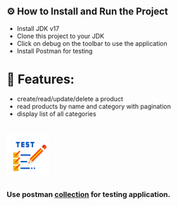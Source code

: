 ## ⚙ How to Install and Run the Project
* Install JDK v17
* Clone this project to your JDK
* Click on debug on the toolbar to use the application
* Install Postman for testing

# 🎁 Features:
* create/read/update/delete a product
* read products by name and category with pagination
* display list of all categories

# ![img.png](src/main/resources/img/test.png)
### Use postman [collection](src/main/resources/postman/Products.postman_collection.json) for testing application.
